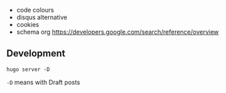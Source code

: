 - code colours
- disqus alternative
- cookies
- schema org https://developers.google.com/search/reference/overview

## Development
`hugo server -D`

`-D` means with Draft posts